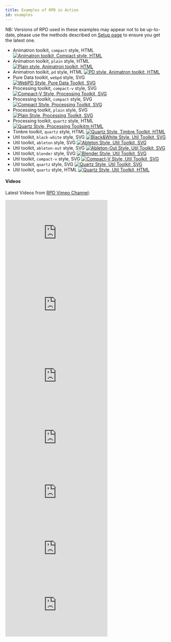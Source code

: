 ```yaml
---
title: Examples of RPD in Action
id: examples
---
```


NB: Versions of RPD used in these examples may appear not to be up-to-date, please use the methods described on [Setup page](./sections/setup.html) to ensure you get the latest one.

* <span>Animatron toolkit, <code>compact</code> style, HTML</span> [![Animatron toolkit, Compact style, HTML](./assets/example-anm-compact.png)](./examples/anm-compact.html)
* <span>Animatron toolkit, <code>plain</code> style, HTML</span> [![Plain style, Animatron toolkit, HTML](./assets/example-anm-plain.png)](./examples/anm-plain.html)
* <span>Animatron toolkit, <code>pd</code> style, HTML</span> [![PD style, Animatron toolkit, HTML](./assets/example-anm.png)](./examples/anm.html)
* <span>Pure Data toolkit, <code>webpd</code> style, SVG</span> [![WebPD Style, Pure Data Toolkit, SVG](./assets/example-pd.png)](./examples/pd.html)
* <span>Processing toolkit, <code>compact-v</code> style, SVG</span> [![Compact-V Style, Processing Toolkit, SVG](./assets/example-processing-compact-v.png)](./examples/processing-compact-v.html)
* <span>Processing toolkit, <code>compact</code> style, SVG</span> [![Compact Style, Processing Toolkit, SVG](./assets/example-processing-compact.png)](./examples/processing-compact.html)
* <span>Processing toolkit, <code>plain</code> style, SVG</span> [![Plain Style, Processing Toolkit, SVG](./assets/example-processing-plain.png)](./examples/processing-plain.html)
* <span>Processing toolkit, <code>quartz</code> style, HTML</span> [![Quartz Style, Processing Toolkitm HTML](./assets/example-processing.png)](./examples/processing.html)
* <span>Timbre toolkit, <code>quartz</code> style, HTML</span> [![Quartz Style, Timbre Toolkit, HTML](./assets/example-timbre.png)](./examples/timbre.html)
* <span>Util toolkit, <code>black-white</code> style, SVG</span> [![Black&White Style, Util Toolkit, SVG](./assets/example-util-black-white.png)](./examples/util-black-white.html)
* <span>Util toolkit, <code>ableton</code> style, SVG</span> [![Ableton Style, Util Toolkit, SVG](./assets/example-util-ableton.png)](./examples/util-ableton.html)
* <span>Util toolkit, <code>ableton-out</code> style, SVG</span> [![Ableton-Out Style, Util Toolkit, SVG](./assets/example-util-ableton-out.png)](./examples/util-ableton-out.html)
* <span>Util toolkit, <code>blender</code> style, SVG</span> [![Blender Style, Util Toolkit, SVG](./assets/example-util-blender.png)](./examples/util-blender.html)
* <span>Util toolkit, <code>compact-v</code> style, SVG</span> [![Compact-V Style, Util Toolkit, SVG](./assets/example-util-compact-v.png)](./examples/util-compact-v.html)
* <span>Util toolkit, <code>quartz</code> style, SVG</span> [![Quartz Style, Util Toolkit, SVG](./assets/example-util-compact-v.png)](./examples/util-svg.html)
* <span>Util toolkit, <code>quartz</code> style, HTML</span> [![Quartz Style, Util Toolkit, HTML](./assets/example-util.png)](./examples/util.html)

<!-- TODO: example for every style with every possible renderer -->

#### Videos

Latest Videos from [RPD Vimeo Channel](http://vimeo.com/channels/rpdjs):

<!-- 640x451 -->

<iframe src="https://player.vimeo.com/video/147126939" width="320" height="225" frameborder="0" webkitallowfullscreen mozallowfullscreen allowfullscreen></iframe>

<!-- 640x451 -->

<iframe src="https://player.vimeo.com/video/147127441" width="320" height="225" frameborder="0" webkitallowfullscreen mozallowfullscreen allowfullscreen></iframe>

<!-- 640x445 -->

<iframe src="https://player.vimeo.com/video/140075167" width="320" height="222" frameborder="0" webkitallowfullscreen mozallowfullscreen allowfullscreen></iframe>

<!-- 640x329 -->

<iframe src="https://player.vimeo.com/video/147096453" width="320" height="164" frameborder="0" webkitallowfullscreen mozallowfullscreen allowfullscreen></iframe>

<!-- 640x357 -->

<iframe src="https://player.vimeo.com/video/143316958" width="320" height="178" frameborder="0" webkitallowfullscreen mozallowfullscreen allowfullscreen></iframe>

<!-- 640x346 -->

<iframe src="https://player.vimeo.com/video/145257561" width="320" height="173" frameborder="0" webkitallowfullscreen mozallowfullscreen allowfullscreen></iframe>

<!-- 640x360 -->

<iframe src="https://player.vimeo.com/video/118197237" width="320" height="180" frameborder="0" webkitallowfullscreen mozallowfullscreen allowfullscreen></iframe>
